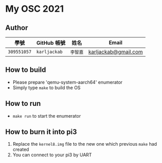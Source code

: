# My OSC 2021

## Author

| 學號 | GitHub 帳號 | 姓名 | Email |
| --- | ----------- | --- | --- |
|`309551057`| `karljackab` | `李智嘉` | karljackab@gmail.com |

## How to build
- Please prepare 'qemu-system-aarch64' enumerator
- Simply type ```make``` to build the OS

## How to run
- ```make run``` to start the enumerator

## How to burn it into pi3
1. Replace the ```kernel8.img``` file to the new one which previous ```make``` had created
2. You can connect to your pi3 by UART

<!-- ## Architecture

**WIP**

## Directory structure

**WIP** -->
